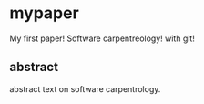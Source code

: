 # mypaper
My first paper! Software carpentreology! with git!

## abstract
abstract text on software carpentrology.
